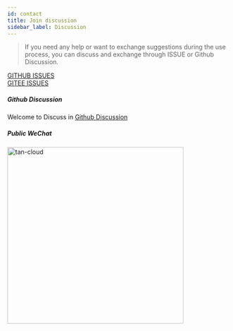 ```yaml
---
id: contact  
title: Join discussion    
sidebar_label: Discussion     
---
```


> If you need any help or want to exchange suggestions during the use process, you can discuss and exchange through ISSUE or Github Discussion.

[GITHUB ISSUES](https://github.com/dromara/hertzbeat/issues)   
[GITEE ISSUES](https://gitee.com/dromara/hertzbeat/issues)  

##### Github Discussion

Welcome to Discuss in [Github Discussion](https://github.com/dromara/hertzbeat/discussions)

##### Public WeChat

<img alt="tan-cloud" src="https://cdn.jsdelivr.net/gh/dromara/hertzbeat/home/static/img/wechat.png" width="400"/>  

